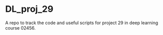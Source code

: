 # DL_proj_29

A repo to track the code and useful scripts for project 29 in deep learning course 02456.
